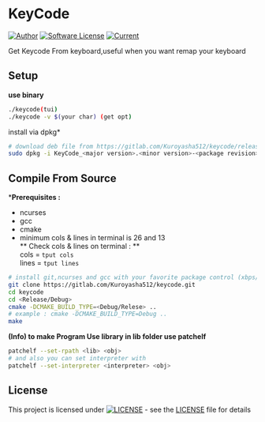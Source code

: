 # **KeyCode**  
[![Author](https://img.shields.io/badge/author-aerphanas-blue.svg)](https://github.com/aerphanas)
[![Software License](https://img.shields.io/badge/license-GNU_GPLv3-brightgreen.svg)](https://gitlab.com/Kuroyasha512/keycode#license)
[![Current](https://img.shields.io/badge/current-V1.1-2--.svg)](https://gitlab.com/Kuroyasha512/keycode/releases)

Get Keycode From keyboard,useful when you want remap your keyboard

## **Setup**
**use binary**  
```sh
./keycode(tui)
./keycode -v $(your char) (get opt)
```  
install via dpkg*
```sh
# download deb file from https://gitlab.com/Kuroyasha512/keycode/releases
sudo dpkg -i KeyCode_<major version>.<minor version>-<package revision>.deb
```

## **Compile From Source**

***Prerequisites :**  
- ncurses  
- gcc  
- cmake  
- minimum cols & lines in terminal is 26 and 13  
** Check cols & lines on terminal : **  
cols = ```tput cols```  
lines = ```tput lines```
```sh
# install git,ncurses and gcc with your favorite package control (xbps/apt/aptget/etc)  
git clone https://gitlab.com/Kuroyasha512/keycode.git  
cd keycode  
cd <Release/Debug>
cmake -DCMAKE_BUILD_TYPE=<Debug/Relese> ..
# example : cmake -DCMAKE_BUILD_TYPE=Debug ..
make
```

**(Info) to make Program Use library in lib folder use patchelf**  
```sh
patchelf --set-rpath <lib> <obj>
# and also you can set interpreter with
patchelf --set-interpreter <interpreter> <obj>
```

## **License**

This project is licensed under [![LICENSE](https://www.gnu.org/graphics/gplv3-with-text-84x42.png)](https://gitlab.com/Kuroyasha512/keycode/blob/master/LICENSE) - see the [LICENSE](https://gitlab.com/Kuroyasha512/keycode/blob/master/LICENSE) file for details
